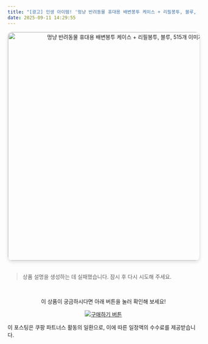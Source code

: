 ```yaml
---
title: "[광고] 인생 아이템! '멍냥 반려동물 휴대용 배변봉투 케이스 + 리필봉투, 블루, 515개'을(를) 만나보세요."
date: 2025-09-11 14:29:55
---
```


<div align="center">
    <a href="https://link.coupang.com/re/AFFSDP?lptag=AF8916626&pageKey=1621120428&itemId=2766277049&vendorItemId=70756139082&traceid=V0-153-fe31023a5652400b&clickBeacon=c7f31150-8f1b-11f0-b8c8-96ee5d0bd76c%7E3&requestid=20250911232952981062125075&token=31850C%7CMIXED" target="_blank">
        <img src="https://ads-partners.coupang.com/image1/vXj0R7YE9-sFCDp2vQT_4m1-u-KZJozg2W_F6BVZ1mfAFBUQNy0OJb4qm5_sIQihLFEgr8lqHMCivfqwD5vbImnJzmxVzK1m2WgAzPjsBdln_qkk2FJr1SAfnsAybhd8EnUgRxEWn_k3pp4y4G__Y__drQBLqwootHcUvVoOcuWEyS103xMR7KoOXOwt48fcAKEaIn49DyUKl17CJGI8-Pvq-2WKUeTxzzkswNz6S7mNkwkXNBSG9kC_hpCJ5FNnSHVHR4-BTRzDkW0zo9ImM6xh1mGCzXzRjGs=" alt="멍냥 반려동물 휴대용 배변봉투 케이스 + 리필봉투, 블루, 515개 이미지" width="600" style="max-width: 100%; height: auto; border-radius: 12px; border: 1px solid #e0e0e0; box-shadow: 0 4px 8px rgba(0,0,0,0.1);">
    </a>
</div>
<br>

> 상품 설명을 생성하는 데 실패했습니다. 잠시 후 다시 시도해 주세요.



<br>

<div align="center">
  <p>이 상품이 궁금하시다면 아래 버튼을 눌러 확인해 보세요!</p>
  <a href="https://link.coupang.com/re/AFFSDP?lptag=AF8916626&pageKey=1621120428&itemId=2766277049&vendorItemId=70756139082&traceid=V0-153-fe31023a5652400b&clickBeacon=c7f31150-8f1b-11f0-b8c8-96ee5d0bd76c%7E3&requestid=20250911232952981062125075&token=31850C%7CMIXED" target="_blank">
    <img src="https://img.shields.io/badge/지금 바로 구매하기-FF5722?style=for-the-badge&logo=coupa&logoColor=white" alt="구매하기 버튼">
  </a>
</div>

이 포스팅은 쿠팡 파트너스 활동의 일환으로, 이에 따른 일정액의 수수료를 제공받습니다.

